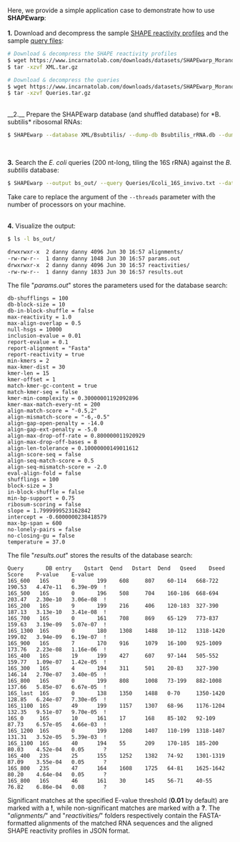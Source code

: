 Here, we provide a simple application case to demonstrate how to use __SHAPEwarp__:<br/>
<br/>
__1.__ Download and decompress the sample [SHAPE reactivity profiles](https://www.incarnatolab.com/downloads/datasets/SHAPEwarp_Morandi_2022/XML.tar.gz) and the sample [query files](https://www.incarnatolab.com/downloads/datasets/SHAPEwarp_Morandi_2022/Queries.tar.gz):

```bash
# Download & decompress the SHAPE reactivity profiles
$ wget https://www.incarnatolab.com/downloads/datasets/SHAPEwarp_Morandi_2022/XML.tar.gz
$ tar -xzvf XML.tar.gz 

# Download & decompress the queries
$ wget https://www.incarnatolab.com/downloads/datasets/SHAPEwarp_Morandi_2022/Queries.tar.gz
$ tar -xzvf Queries.tar.gz 
```
<br/>
__2.__ Prepare the SHAPEwarp database (and shuffled database) for *B. subtilis* ribosomal RNAs:

```bash
$ SHAPEwarp --database XML/Bsubtilis/ --dump-db Bsubtilis_rRNA.db --dump-shuffled-db Bsubtilis_rRNA.shuffled.db --db-shufflings 10
```
<br/>

__3.__ Search the *E. coli* queries (200 nt-long, tiling the 16S rRNA) against the *B. subtilis* database:

```bash
$ SHAPEwarp --output bs_out/ --query Queries/Ecoli_16S_invivo.txt --database Bsubtilis_rRNA.db --shuffled-db Bsubtilis_rRNA.shuffled.db --report-alignment fasta --report-reactivity --match-kmer-gc-content --threads <n>
```
Take care to replace the argument of the ``--threads`` parameter with the number of processors on your machine.<br/><br/>

__4.__ Visualize the output:

```bash
$ ls -l bs_out/

drwxrwxr-x  2 danny danny 4096 Jun 30 16:57 alignments/
-rw-rw-r--  1 danny danny 1048 Jun 30 16:57 params.out
drwxrwxr-x  2 danny danny 4096 Jun 30 16:57 reactivities/
-rw-rw-r--  1 danny danny 1833 Jun 30 16:57 results.out
```

The file "*params.out*" stores the parameters used for the database search:

```text
db-shufflings = 100
db-block-size = 10
db-in-block-shuffle = false
max-reactivity = 1.0
max-align-overlap = 0.5
null-hsgs = 10000
inclusion-evalue = 0.01
report-evalue = 0.1
report-alignment = "Fasta"
report-reactivity = true
min-kmers = 2
max-kmer-dist = 30
kmer-len = 15
kmer-offset = 1
match-kmer-gc-content = true
match-kmer-seq = false
kmer-min-complexity = 0.30000001192092896
kmer-max-match-every-nt = 200
align-match-score = "-0.5,2"
align-mismatch-score = "-6,-0.5"
align-gap-open-penalty = -14.0
align-gap-ext-penalty = -5.0
align-max-drop-off-rate = 0.800000011920929
align-max-drop-off-bases = 8
align-len-tolerance = 0.10000000149011612
align-score-seq = false
align-seq-match-score = 0.5
align-seq-mismatch-score = -2.0
eval-align-fold = false
shufflings = 100
block-size = 3
in-block-shuffle = false
min-bp-support = 0.75
ribosum-scoring = false
slope = 1.7999999523162842
intercept = -0.6000000238418579
max-bp-span = 600
no-lonely-pairs = false
no-closing-gu = false
temperature = 37.0
```

The file "*results.out*" stores the results of the database search:


```text
Query	    DB entry	Qstart  Qend   Dstart  Dend   Qseed    Dseed      Score    P-value    E-value
16S_600   16S       0       199    608     807    60-114   668-722    190.53   4.47e-11   6.39e-09  !
16S_500   16S       0       196    508     704    160-186  668-694    203.47   2.30e-10   3.06e-08  !
16S_200   16S       9       199    216     406    120-183  327-390    187.13   3.13e-10   3.41e-08  !
16S_700   16S       0       161    708     869    65-129   773-837    159.63   3.19e-09   5.07e-07  !
16S_1300  16S       0       180    1308    1488   10-112   1318-1420  199.02   3.94e-09   6.19e-07  !
16S_900   16S       7       170    916     1079   16-100   925-1009   173.76   2.23e-08   1.16e-06  !
16S_400   16S       19      199    427     607    97-144   505-552    159.77   1.09e-07   1.42e-05  !
16S_300   16S       4       194    311     501    20-83    327-390    146.14   2.70e-07   3.40e-05  !
16S_800   16S       0       199    808     1008   73-199   882-1008   137.66   5.85e-07   6.67e-05  !
16S_last  16S       0       138    1350    1488   0-70     1350-1420  128.85   6.24e-07   7.30e-05  !
16S_1100  16S       49      199    1157    1307   68-96    1176-1204  132.35   9.51e-07   9.70e-05  !
16S_0     16S       10      161    17      168    85-102   92-109     87.73    6.57e-05   4.66e-03  !
16S_1200  16S       0       199    1208    1407   110-199  1318-1407  131.31   3.52e-05   5.39e-03  !
16S_1100  16S       40      194    55      209    170-185  185-200    80.03    4.52e-04   0.05      ?
16S_400   23S       25      155    1252    1382   74-92    1301-1319  87.09    3.55e-04   0.05      ?
16S_800   23S       47      164    1608    1725   64-81    1625-1642  80.20    4.64e-04   0.05      ?
16S_800   16S       46      161    30      145    56-71    40-55      76.82    6.86e-04   0.08      ?
```
Significant matches at the specified E-value threshold (__0.01__ by default) are marked with a __!__, while non-significant matches are marked with a __?__. The "*alignments/*" and "*reactivities/*" folders respectively contain the FASTA-formatted alignments of the matched RNA sequences and the aligned SHAPE reactivity profiles in JSON format.